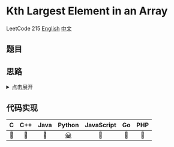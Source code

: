# Kth Largest Element in an Array
LeetCode 215
[English](https://leetcode.com/problems/kth-largest-element-in-an-array/)
[中文](https://leetcode-cn.com/problems/kth-largest-element-in-an-array/)

## 题目

## 思路
<details>
<summary>点击展开</summary>
// TODO
</details>

## 代码实现

| C | C++ | Java | Python | JavaScript | Go | PHP |
| :--: | :--: | :--: | :--: | :--: | :--: | :--: |
| 🤔 | 🤔 | 🤔 | [😀](KthLargestElement.py) | 🤔 | 🤔 | 🤔 |
